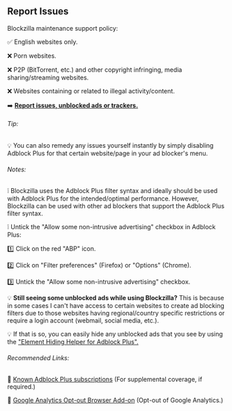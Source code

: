 ## Report Issues

Blockzilla maintenance support policy:

:white_check_mark: English websites only.

:x: Porn websites.

:x: P2P (BitTorrent, etc.) and other copyright infringing, media sharing/streaming websites.
 
:x: Websites containing or related to illegal activity/content.

:arrow_right: **[Report issues, unblocked ads or trackers.](https://github.com/zpacman/Blockzilla/issues)**

###### Tip:

:bulb: You can also remedy any issues yourself instantly by simply disabling Adblock Plus for that certain website/page in your ad blocker's menu.

###### Notes:

:grey_exclamation: Blockzilla uses the Adblock Plus filter syntax and ideally should be used with Adblock Plus for the intended/optimal performance. However, Blockzilla can be used with other ad blockers that support the Adblock Plus filter syntax.

:grey_exclamation: Untick the "Allow some non-intrusive advertising" checkbox in Adblock Plus:

:one: Click on the red "ABP" icon.

:two: Click on "Filter preferences" (Firefox) or "Options" (Chrome).

:three: Untick the "Allow some non-intrusive advertising" checkbox.

:bulb: **Still seeing some unblocked ads while using Blockzilla?** This is because in some cases I can't have access to certain websites to create ad blocking filters due to those websites having regional/country specific restrictions or require a login account (webmail, social media, etc.).

 :bulb: If that is so, you can easily hide any unblocked ads that you see by using the ["Element Hiding Helper for Adblock Plus".](https://addons.mozilla.org/en-US/firefox/addon/elemhidehelper/)

###### Recommended Links:

:link: [Known Adblock Plus subscriptions](https://adblockplus.org/subscriptions) (For supplemental coverage, if required.)

:link: [Google Analytics Opt-out Browser Add-on](https://tools.google.com/dlpage/gaoptout) (Opt-out of Google Analytics.)
